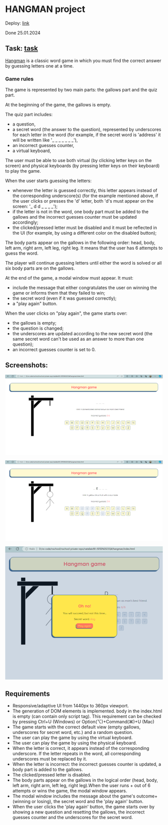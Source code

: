 # HANGMAN project

Deploy: [link](https://nataliaiv90.github.io/hangman/)

Done 25.01.2024
 
## Task: [task](https://github.com/rolling-scopes-school/js-fe-course-en/blob/main/tasks/hangman/hangman.md)

[Hangman](https://en.wikipedia.org/wiki/Hangman_(game)) is a classic word game in which you must find the correct answer by guessing letters one at a time.

### Game rules

The game is represented by two main parts: the gallows part and the quiz part.

At the beginning of the game, the gallows is empty.

The quiz part includes:
+ a question,
+ a secret word (the answer to the question), represented by underscores for each letter in the word (for example, if the secret word is 'address' it will be written like '_ _ _ _ _ _ _'),
+ an incorrect guesses counter,
+ a virtual keyboard,

The user must be able to use both virtual (by clicking letter keys on the screen) and physical keyboards (by pressing letter keys on their keyboard) to play the game.

When the user starts guessing the letters:
+ whenever the letter is guessed correctly, this letter appears instead of the corresponding underscore(s) (for the example mentioned above, if the user clicks or presses the 'd' letter, both 'd's must appear on the screen: '_ d d _ _ _ _');
+ if the letter is not in the word, one body part must be added to the gallows and the incorrect guesses counter must be updated accordingly;
+ the clicked/pressed letter must be disabled and it must be reflected in the UI (for example, by using a different color on the disabled button);

The body parts appear on the gallows in the following order: head, body, left arm, right arm, left leg, right leg. It means that the user has 6 attempts to guess the word.

The player will continue guessing letters until either the word is solved or all six body parts are on the gallows.

At the end of the game, a modal window must appear. It must:
+ include the message that either congratulates the user on winning the game or informs them that they failed to win;
+ the secret word (even if it was guessed correctly);
+ a "play again" button.

When the user clicks on "play again", the game starts over:
+ the gallows is empty;
+ the question is changed;
+ the underscores are updated according to the new secret word (the same secret word can't be used as an answer to more than one question);
+ an incorrect guesses counter is set to 0.

## Screenshots:

![Start game screenshot](./img/hangman2.png)

![Game process screenshot](./img/hangman1.png)

![End game prompt screenshot](./img/hangman3.png)

## Requirements

+ Responsive/adaptive UI from 1440px to 360px viewport.
+ The generation of DOM elements is implemented. body in the index.html is empty (can contain only script tag). This requirement can be checked by pressing Ctrl+U (Windows) or Option(⌥)+Command(⌘)+U (Mac)
+ The game starts with the correct default view (empty gallows, underscores for secret word, etc.) and a random question.
+ The user can play the game by using the virtual keyboard.
+ The user can play the game by using the physical keyboard.
+ When the letter is correct, it appears instead of the corresponding underscore. If the letter repeats in the word, all corresponding underscores must be replaced by it.
+ When the letter is incorrect: the incorrect guesses counter is updated, a body part is added to the gallows.
+ The clicked/pressed letter is disabled.
+ The body parts appear on the gallows in the logical order (head, body, left arm, right arm, left leg, right leg).When the user runs + out of 6 attempts or wins the game, the modal window appears.
+ The modal window includes the message about the game's outcome+  (winning or losing), the secret word and the 'play again' button.
+ When the user clicks the 'play again' button, the game starts over by showing a new question and resetting the gallows, the incorrect guesses counter and the underscores for the secret word.
